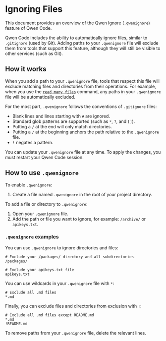 # Ignoring Files

This document provides an overview of the Qwen Ignore (`.qwenignore`) feature of Qwen Code.

Qwen Code includes the ability to automatically ignore files, similar to `.gitignore` (used by Git). Adding paths to your `.qwenignore` file will exclude them from tools that support this feature, although they will still be visible to other services (such as Git).

## How it works

When you add a path to your `.qwenignore` file, tools that respect this file will exclude matching files and directories from their operations. For example, when you use the [`read_many_files`](./tools/multi-file.md) command, any paths in your `.qwenignore` file will be automatically excluded.

For the most part, `.qwenignore` follows the conventions of `.gitignore` files:

- Blank lines and lines starting with `#` are ignored.
- Standard glob patterns are supported (such as `*`, `?`, and `[]`).
- Putting a `/` at the end will only match directories.
- Putting a `/` at the beginning anchors the path relative to the `.qwenignore` file.
- `!` negates a pattern.

You can update your `.qwenignore` file at any time. To apply the changes, you must restart your Qwen Code session.

## How to use `.qwenignore`

To enable `.qwenignore`:

1. Create a file named `.qwenignore` in the root of your project directory.

To add a file or directory to `.qwenignore`:

1. Open your `.qwenignore` file.
2. Add the path or file you want to ignore, for example: `/archive/` or `apikeys.txt`.

### `.qwenignore` examples

You can use `.qwenignore` to ignore directories and files:

```
# Exclude your /packages/ directory and all subdirectories
/packages/

# Exclude your apikeys.txt file
apikeys.txt
```

You can use wildcards in your `.qwenignore` file with `*`:

```
# Exclude all .md files
*.md
```

Finally, you can exclude files and directories from exclusion with `!`:

```
# Exclude all .md files except README.md
*.md
!README.md
```

To remove paths from your `.qwenignore` file, delete the relevant lines.
